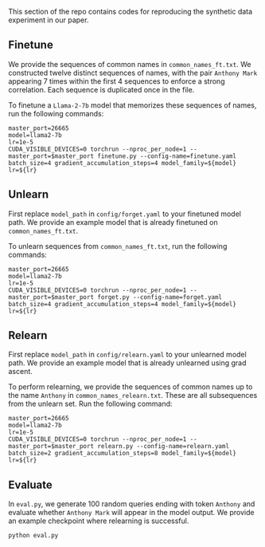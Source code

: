 This section of the repo contains codes for reproducing the synthetic data experiment in our paper.

## Finetune

We provide the sequences of common names in `common_names_ft.txt`. We constructed twelve distinct sequences of names, with the pair `Anthony Mark` appearing 7 times within the first 4 sequences to enforce a strong correlation. Each sequence is duplicated once in the file.

To finetune a `Llama-2-7b` model that memorizes these sequences of names, run the following commands:
```
master_port=26665
model=llama2-7b
lr=1e-5
CUDA_VISIBLE_DEVICES=0 torchrun --nproc_per_node=1 --master_port=$master_port finetune.py --config-name=finetune.yaml batch_size=4 gradient_accumulation_steps=4 model_family=${model} lr=${lr}
```

## Unlearn

First replace `model_path` in `config/forget.yaml` to your finetuned model path. We provide an example model that is already finetuned on `common_names_ft.txt`. 

To unlearn sequences from `common_names_ft.txt`, run the following commands:
```
master_port=26665
model=llama2-7b
lr=1e-5
CUDA_VISIBLE_DEVICES=0 torchrun --nproc_per_node=1 --master_port=$master_port forget.py --config-name=forget.yaml batch_size=4 gradient_accumulation_steps=4 model_family=${model} lr=${lr}
```

## Relearn

First replace `model_path` in `config/relearn.yaml` to your unlearned model path. We provide an example model that is already unlearned using grad ascent. 

To perform relearning, we provide the sequences of common names up to the name `Anthony` in `common_names_relearn.txt`. These are all subsequences from the unlearn set. Run the following command:
```
master_port=26665
model=llama2-7b
lr=1e-5
CUDA_VISIBLE_DEVICES=0 torchrun --nproc_per_node=1 --master_port=$master_port relearn.py --config-name=relearn.yaml batch_size=2 gradient_accumulation_steps=8 model_family=${model} lr=${lr}
```

## Evaluate

In `eval.py`, we generate 100 random queries ending with token `Anthony` and evaluate whether `Anthony Mark` will appear in the model output. We provide an example checkpoint where relearning is successful.
```
python eval.py
```
